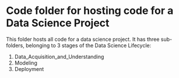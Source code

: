 # Code folder for hosting code for a Data Science Project

This folder hosts all code for a data science project.
It has three sub-folders, belonging to 3 stages of the Data Science Lifecycle:

1. Data_Acquisition_and_Understanding
2. Modeling
3. Deployment
